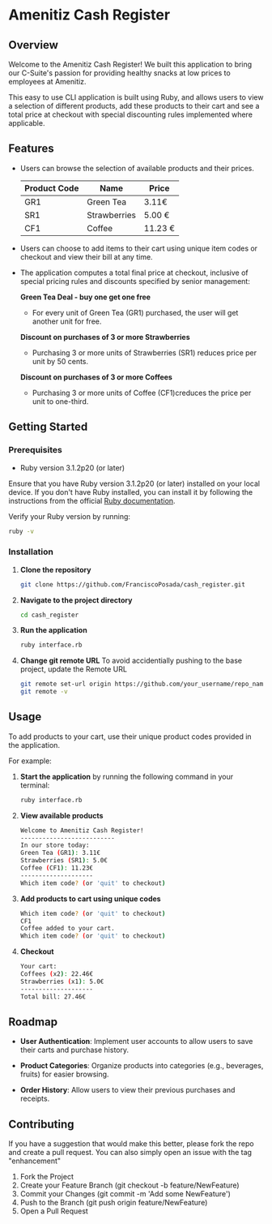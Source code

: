 # Amenitiz Cash Register

## Overview

Welcome to the Amenitiz Cash Register! We built this application to bring our C-Suite's passion for providing healthy
snacks at low prices to employees at Amenitiz.

This easy to use CLI application is built
using Ruby, and allows users to view a selection of different products, add
these products to their cart and see a total price at checkout with special
discounting rules implemented where applicable.

## Features

- Users can browse the selection of available products and their prices.

  | Product Code | Name | Price |
  |--|--|--|
  | GR1 |  Green Tea | 3.11€ |
  | SR1 |  Strawberries | 5.00 € |
  | CF1 |  Coffee | 11.23 € |

- Users can choose to add items to their cart using unique item codes or checkout and view their bill at any time.

- The application computes a total final price at checkout, inclusive of special pricing rules and discounts specified by senior management:

    **Green Tea Deal - buy one get one free**
    - For every unit of Green Tea (GR1) purchased, the user will get another unit for free.

    **Discount on purchases of 3 or more Strawberries**
    - Purchasing 3 or more units of Strawberries (SR1) reduces price per unit by 50 cents.

    **Discount on purchases of 3 or more Coffees**
    - Purchasing 3 or more units of Coffee (CF1)creduces the price per unit to one-third.

## Getting Started

### Prerequisites

- Ruby version 3.1.2p20 (or later)

Ensure that you have Ruby version 3.1.2p20 (or later) installed on your local device. If you don't have Ruby installed, you can install it by following the instructions from the official [Ruby documentation](https://www.ruby-lang.org/en/documentation/installation/).

Verify your Ruby version by running:

```bash
ruby -v
```

### Installation

1. **Clone the repository**

   ```bash
   git clone https://github.com/FranciscoPosada/cash_register.git
2. **Navigate to the project directory**
    ```bash
    cd cash_register
3. **Run the application**
    ```bash
    ruby interface.rb
4. **Change git remote URL**
To avoid accidentially pushing to the base project, update the Remote URL

    ```bash
    git remote set-url origin https://github.com/your_username/repo_name.git
    git remote -v
    ```
## Usage

To add products to your cart, use their unique product codes provided in the
application.

For example:

1. **Start the application** by running the following command in your terminal:

   ```bash
   ruby interface.rb
2. **View available products**

    ```bash
    Welcome to Amenitiz Cash Register!
    --------------------------
    In our store today:
    Green Tea (GR1): 3.11€
    Strawberries (SR1): 5.0€
    Coffee (CF1): 11.23€
    --------------------
    Which item code? (or 'quit' to checkout)
   ```

3. **Add products to cart using unique codes**

    ```bash
    Which item code? (or 'quit' to checkout)
    CF1
    Coffee added to your cart.
    Which item code? (or 'quit' to checkout)
    ```

4. **Checkout**

    ```bash
    Your cart:
    Coffees (x2): 22.46€
    Strawberries (x1): 5.0€
    --------------------
    Total bill: 27.46€
    ```

## Roadmap

- **User Authentication**: Implement user accounts to allow users to save their carts and purchase history.

- **Product Categories**: Organize products into categories (e.g., beverages, fruits) for easier browsing.

- **Order History**: Allow users to view their previous purchases and receipts.

## Contributing

If you have a suggestion that would make this better, please fork the repo and create a pull request. You can also simply open an issue with the tag "enhancement"

1. Fork the Project
2. Create your Feature Branch (git checkout -b feature/NewFeature)
3. Commit your Changes (git commit -m 'Add some NewFeature')
4. Push to the Branch (git push origin feature/NewFeature)
45. Open a Pull Request
